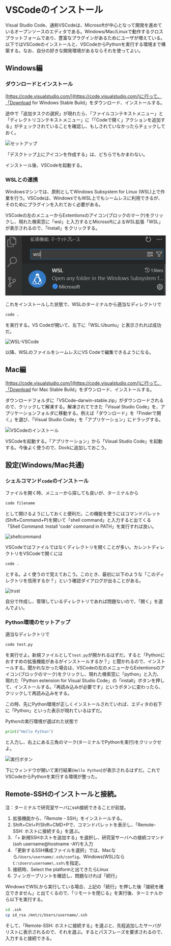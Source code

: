 # VSCodeのインストール

Visual Studio Code、通称VSCodeは、Microsoftが中心となって開発を進めているオープンソースのエディタである。Windows/Mac/Linuxで動作するクロスプラットフォームであり、豊富なプラグインがあるためにユーザが増えている。以下ではVSCodeのインストールと、VSCodeからPythonを実行する環境まで構築する。なお、自分の好きな開発環境があるならそれを使ってよい。

## Windows編

### ダウンロードとインストール

[https://code.visualstudio.com/](https://code.visualstudio.com/)に行って、「Download for Windows Stable Build」をダウンロード、インストールする。

途中で「追加タスクの選択」が現れたら、「ファイルコンテキストメニュー」と「ディレクトリコンテキストメニュー」に「「Codeで開く」アクションを追加する」がチェックされていることを確認し、もしされていなかったらチェックしておく。

![セットアップ](fig/vscode_setup_win.png)

「デスクトップ上にアイコンを作成する」は、どちらでもかまわない。

インストール後、VSCodeを起動する。

### WSLとの連携

Windowsマシンでは、原則としてWindows Subsystem for Linux (WSL)上で作業を行う。VSCodeは、WindowsでもWSL上でもシームレスに利用できるが、そのためにプラグインを入れておく必要がある。

VSCodeの左のメニューからExtentionsのアイコン(ブロックのマーク)をクリックし、現れた検索窓に「wsl」と入力するとMicrosoftによるWSL拡張「WSL」が表示されるので、「Install」をクリックする。

![WSL](fig/wsl.png)

これをインストールした状態で、WSLのターミナルから適当なディレクトリで

```sh
code .
```

を実行する。VS Codeが開いて、左下に「WSL:Ubuntu」と表示されれば成功だ。

![WSL-VSCode](fig/wsl_vscode.png)

以降、WSLのファイルをシームレスにVS Codeで編集できるようになる。

## Mac編

[https://code.visualstudio.com/](https://code.visualstudio.com/)に行って、「Download for Mac Stable Build」をダウンロード、インストールする。

ダウンロードフォルダに「VSCode-darwin-stable.zip」がダウンロードされるので、クリックして解凍する。解凍されてできた「Visual Studio Code」を、アプリケーションフォルダに移動する。例えば「ダウンロード」を「Finderで開く」を選び、「Visual Studio Code」を「アプリケーション」にドラッグする。

![VSCodeのインストール](fig/vscode_install_mac.png)

VSCodeを起動する。「アプリケーション」から「Visual Studio Code」を起動する。今後よく使うので、Dockに追加しておこう。

## 設定(Windows/Mac共通)

### シェルコマンド`code`のインストール

ファイルを開く時、メニューから探しても良いが、ターミナルから

```sh
code filename
```

として開けるようにしておくと便利だ。この機能を使うにはコマンドパレット(Shift+Command+P)を開いて「shell command」と入力すると出てくる「Shell Command: Install 'code' command in PATH」を実行すれば良い。

![shellcommand](fig/shellcommand.png)

VSCodeではファイルではなくディレクトリを開くことが多い。カレントディレクトリをVSCodeで開くには

```sh
code .
```

とする。よく使うので覚えておこう。このとき、最初に以下のような「このディレクトリを信用するか？」という確認ダイアログが出ることがある。

![trust](fig/trust.png)

自分で作成し、管理しているディレクトリであれば問題ないので、「開く」を選んでよい。

### Python環境のセットアップ

適当なディレクトリで

```sh
code test.py
```

を実行せよ。新規ファイルとして`test.py`が開かれるはずだ。すると「Pythonにおすすめの拡張機能があるがインストールするか？」と聞かれるので、インストールする。聞かれなかった場合は、VSCodeの左のメニューからExtentionsのアイコン(ブロックのマーク)をクリックし、現れた検索窓に「python」と入力、現れた「Python extension for Visual Studio Code」の「install」ボタンを押して、インストールする。「再読み込みが必要です」というボタンに変わったら、クリックして再読み込みをする。

この時、先にPython環境が正しくインストールされていれば、エディタの右下に「Python」といった表示が現れているはずだ。

Pythonの実行環境が選ばれた状態で

```py
print("Hello Python")
```

と入力し、右上にある三角のマーク(ターミナルでPythonを実行)をクリックせよ。

![実行ボタン](fig/vscode_python_execute.png)

下にウィンドウが開いて実行結果(`Hello Python`)が表示されるはずだ。これでVSCodeからPythonを実行する環境が整った。

## Remote-SSHのインストールと接続。

注：ターミナルで研究室サーバにssh接続できることが前提。

1. 拡張機能から、「Remote - SSH」をインストールする。
2. Shift+Ctrl+P/Shift+CMD+Pで、コマンドパレットを表示し、「Remote-SSH: ホストに接続する」を選ぶ。
3. 「+ 新規SSHホストを追加する」を選択し、研究室サーバへの接続コマンド(ssh username@hostname -AY)を入力
4. 「更新するSSH構成ファイルを選択」では、Macなら`/Users/username/.ssh/config`、Windows(WSL)なら`C:\Users\username\.ssh\`を指定。
5. 接続時、Select the platformと出てきたらLinux
6. フィンガープリントを確認し、問題なければ「続行」

WindowsでWSLから実行している場合、上記の「続行」を押した後「接続を確立できません」と出てくるので、「リモートを閉じる」を実行後、ターミナルから以下を実行する。

```sh
cd .ssh
cp id_rsa /mnt/c/Users/username/.ssh
```

そして、「Remote-SSH: ホストに接続する」を選ぶと、先程追加したサーバがリストに表示されるので、それを選ぶ。するとパスフレーズを要求されるので、入力すると接続できる。